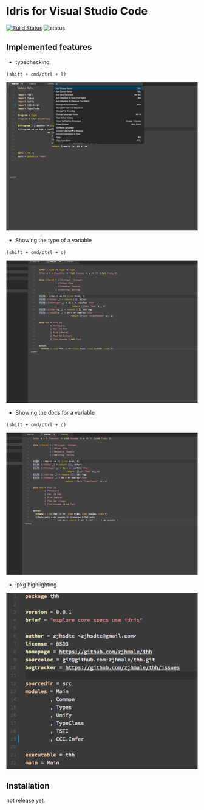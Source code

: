 # Idris for Visual Studio Code

[![Build Status](https://travis-ci.org/zjhmale/vscode-idris.svg?branch=master)](https://travis-ci.org/zjhmale/vscode-idris)
![status](https://img.shields.io/badge/status-working%20in%20progress-red.svg)

## Implemented features

* typechecking

`(shift + cmd/ctrl + l)`

![typechecking](./images/screenshots/typechecking.gif)

* Showing the type of a variable

`(shift + cmd/ctrl + o)`

![typeof](./images/screenshots/typeof.gif)

* Showing the docs for a variable

`(shift + cmd/ctrl + d)`

![typeof](./images/screenshots/docsfor.gif)

* ipkg highlighting

![ipkg](./images/screenshots/ipkg-highlight.png)

## Installation

not release yet.


